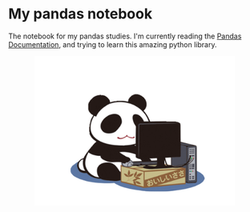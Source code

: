 # My pandas notebook

The notebook for my pandas studies. I'm currently reading the [Pandas Documentation](https://pandas.pydata.org/pandas-docs/stable/index.html), and trying to learn this amazing python library.

<center>
  <img src="images/Panda.png" width=400px>
</center>
